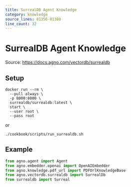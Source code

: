 ```yaml
---
title: SurrealDB Agent Knowledge
category: knowledge
source_lines: 81356-81388
line_count: 32
---
```


# SurrealDB Agent Knowledge
Source: https://docs.agno.com/vectordb/surrealdb



## Setup

```shell
docker run --rm \
  --pull always \
  -p 8000:8000 \
  surrealdb/surrealdb:latest \
  start \
  --user root \
  --pass root
```

or

```shell
./cookbook/scripts/run_surrealdb.sh
```

## Example

```python agent_with_knowledge.py
from agno.agent import Agent
from agno.embedder.openai import OpenAIEmbedder
from agno.knowledge.pdf_url import PDFUrlKnowledgeBase
from agno.vectordb.surrealdb import SurrealDb
from surrealdb import Surreal

